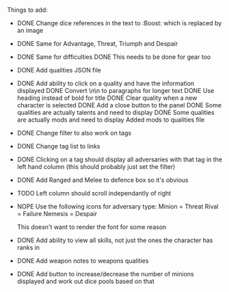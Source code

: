 
Things to add:

- DONE Change dice references in the text to :Boost: which is replaced by an image
- DONE Same for Advantage, Threat, Triumph and Despair
- DONE Same for difficulties 
	DONE This needs to be done for gear too
- DONE Add qualities JSON file
- DONE Add ability to click on a quality and have the information displayed
	DONE Convert \n\n to paragraphs for longer text
	DONE Use heading instead of bold for title
	DONE Clear quality when a new character is selected
	DONE Add a close button to the panel
	DONE Some qualities are actually talents and need to display
	DONE Some qualities are actually mods and need to display
		Added mods to qualities file
- DONE Change filter to also work on tags
- DONE Change tag list to links
- DONE Clicking on a tag should display all adversaries with that tag in the left hand column (this should probably just set the filter)
- DONE Add Ranged and Melee to defence box so it's obvious
- TODO Left column should scroll independantly of right
- NOPE Use the following icons for adversary type:
	Minion = Threat
	Rival = Failure
	Nemesis = Despair

	This doesn't want to render the font for some reason
- DONE Add ability to view all skills, not just the ones the character has ranks in
- DONE Add weapon notes to weapons qualities
- DONE Add button to increase/decrease the number of minions displayed and work out dice pools based on that